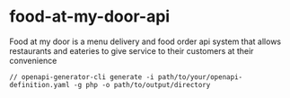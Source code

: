 # food-at-my-door-api
Food at my door is a menu delivery and food order api system that allows restaurants and eateries to give service to their customers at their convenience 


    // openapi-generator-cli generate -i path/to/your/openapi-definition.yaml -g php -o path/to/output/directory

